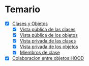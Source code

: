 # Temario

- [x] [Clases y Objetos](temario/introduccion.md)
  - [x] [Vista pública de las clases](temario/vpubclases.md)
  - [x] [Vista pública de los objetos](temario/vpubobjetos.md)
  - [x] [Vista privada de las clases](temario/vprivclases.md)
  - [x] [Vista privada de los objetos](temario/vprivobjetos.md)
  - [x] [Miembros de clase](temario/miembros-de-clase.md)
- [x] [Colaboracion entre objetos:HOOD](temario/colaboracion-entre-objetos.md)
